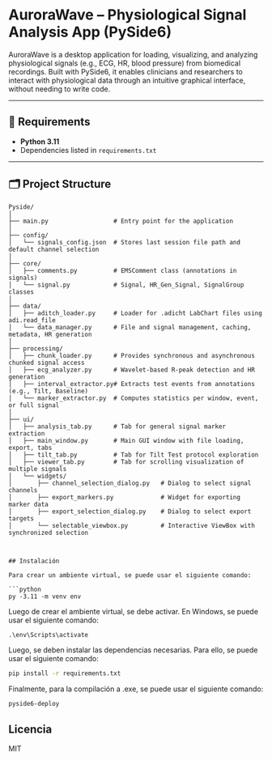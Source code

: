 # AuroraWave – Physiological Signal Analysis App (PySide6)

AuroraWave is a desktop application for loading, visualizing, and analyzing physiological signals (e.g., ECG, HR, blood pressure) from biomedical recordings. Built with PySide6, it enables clinicians and researchers to interact with physiological data through an intuitive graphical interface, without needing to write code.

---

## 🧰 Requirements

- **Python 3.11**
- Dependencies listed in `requirements.txt`

---

## 🗂️ Project Structure

```plaintext
Pyside/
│
├── main.py                  # Entry point for the application
│
├── config/
│   └── signals_config.json  # Stores last session file path and default channel selection
│
├── core/
│   ├── comments.py          # EMSComment class (annotations in signals)
│   └── signal.py            # Signal, HR_Gen_Signal, SignalGroup classes
│
├── data/
│   ├── aditch_loader.py     # Loader for .adicht LabChart files using adi.read_file
│   └── data_manager.py      # File and signal management, caching, metadata, HR generation
│
├── processing/
│   ├── chunk_loader.py      # Provides synchronous and asynchronous chunked signal access
│   ├── ecg_analyzer.py      # Wavelet-based R-peak detection and HR generation
│   ├── interval_extractor.py# Extracts test events from annotations (e.g., Tilt, Baseline)
│   └── marker_extractor.py  # Computes statistics per window, event, or full signal
│
├── ui/
│   ├── analysis_tab.py      # Tab for general signal marker extraction
│   ├── main_window.py       # Main GUI window with file loading, export, tabs
│   ├── tilt_tab.py          # Tab for Tilt Test protocol exploration
│   ├── viewer_tab.py        # Tab for scrolling visualization of multiple signals
│   └── widgets/
│       ├── channel_selection_dialog.py   # Dialog to select signal channels
│       ├── export_markers.py             # Widget for exporting marker data
│       ├── export_selection_dialog.py    # Dialog to select export targets
│       └── selectable_viewbox.py         # Interactive ViewBox with synchronized selection



## Instalación

Para crear un ambiente virtual, se puede usar el siguiente comando:

```python
py -3.11 -m venv env
```

Luego de crear el ambiente virtual, se debe activar. En Windows, se puede usar el siguiente comando:

```cmd
.\env\Scripts\activate
```

Luego, se deben instalar las dependencias necesarias. Para ello, se puede usar el siguiente comando:

```cmd
pip install -r requirements.txt
```

Finalmente, para la compilación a .exe, se puede usar el siguiente comando:

```cmd
pyside6-deploy
```

## Licencia

MIT

